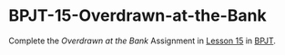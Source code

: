 # BPJT-15-Overdrawn-at-the-Bank
Complete the _Overdrawn at the Bank_ Assignment in [Lesson 15](https://drive.google.com/file/d/1YQC6gcDJi47F6slIFCNiDi66DXcRKr14/view?usp=sharing) in [BPJT](https://drive.google.com/file/d/1khkhu3q0Rbj6VumUkwz1lBz6oSWMF_XH/view?usp=sharing). 
